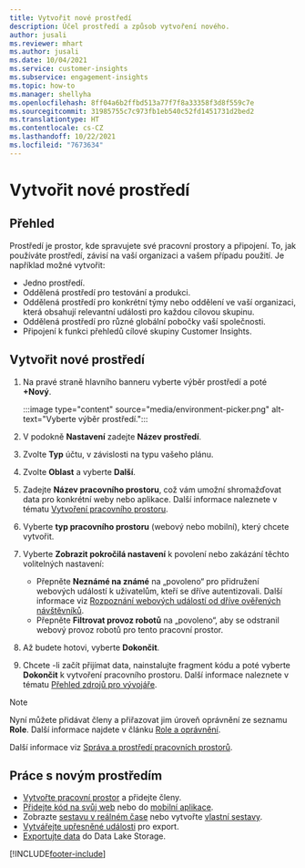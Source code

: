 ```yaml
---
title: Vytvořit nové prostředí
description: Účel prostředí a způsob vytvoření nového.
author: jusali
ms.reviewer: mhart
ms.author: jusali
ms.date: 10/04/2021
ms.service: customer-insights
ms.subservice: engagement-insights
ms.topic: how-to
ms.manager: shellyha
ms.openlocfilehash: 8ff04a6b2ffbd513a77f7f8a33358f3d8f559c7e
ms.sourcegitcommit: 31985755c7c973fb1eb540c52fd1451731d2bed2
ms.translationtype: HT
ms.contentlocale: cs-CZ
ms.lasthandoff: 10/22/2021
ms.locfileid: "7673634"
---
```

# <a name="create-a-new-environment"></a>Vytvořit nové prostředí 

## <a name="overview"></a>Přehled

Prostředí je prostor, kde spravujete své pracovní prostory a připojení. To, jak používáte prostředí, závisí na vaší organizaci a vašem případu použití. Je například možné vytvořit:

- Jedno prostředí.
- Oddělená prostředí pro testování a produkci.
- Oddělená prostředí pro konkrétní týmy nebo oddělení ve vaší organizaci, která obsahují relevantní události pro každou cílovou skupinu.
- Oddělená prostředí pro různé globální pobočky vaší společnosti.
- Připojení k funkci přehledů cílové skupiny Customer Insights.

## <a name="create-a-new-environment"></a>Vytvořit nové prostředí

1. Na pravé straně hlavního banneru vyberte výběr prostředí a poté **+Nový**.

   :::image type="content" source="media/environment-picker.png" alt-text="Vyberte výběr prostředí.":::

1. V podokně **Nastavení** zadejte **Název prostředí**.

1. Zvolte **Typ** účtu, v závislosti na typu vašeho plánu.

1. Zvolte **Oblast** a vyberte **Další**. 

1. Zadejte **Název pracovního prostoru**, což vám umožní shromažďovat data pro konkrétní weby nebo aplikace. Další informace naleznete v tématu [Vytvoření pracovního prostoru](create-workspace.md).

1. Vyberte **typ pracovního prostoru** (webový nebo mobilní), který chcete vytvořit. 

1. Vyberte **Zobrazit pokročilá nastavení** k povolení nebo zakázání těchto volitelných nastavení:

   - Přepněte **Neznámé na známé** na „povoleno“ pro přidružení webových událostí k uživatelům, kteří se dříve autentizovali. Další informace viz [Rozpoznání webových událostí od dříve ověřených návštěvníků](unknown-to-known.md).
   - Přepněte **Filtrovat provoz robotů** na „povoleno“, aby se odstranil webový provoz robotů pro tento pracovní prostor. 

1. Až budete hotovi, vyberte **Dokončit**. 

1. Chcete -li začít přijímat data, nainstalujte fragment kódu a poté vyberte **Dokončit** k vytvoření pracovního prostoru. Další informace naleznete v tématu [Přehled zdrojů pro vývojáře](developer-resources.md).

> [!NOTE]
> Nyní můžete přidávat členy a přiřazovat jim úroveň oprávnění ze seznamu **Role**. Další informace najdete v článku [Role a oprávnění](user-roles.md). 

Další informace viz [Správa a prostředí pracovních prostorů](manage-environments-workspaces.md).

## <a name="work-with-your-new-environment"></a>Práce s novým prostředím

- [Vytvořte pracovní prostor](../engagement-insights/create-workspace.md) a přidejte členy.
- [Přidejte kód na svůj web](../engagement-insights/instrument-website.md) nebo do [mobilní aplikace](../engagement-insights/developer-resources.md#capture-events-from-mobile-apps).
- Zobrazte [sestavu v reálném čase](../engagement-insights/view-reports.md) nebo vytvořte [vlastní sestavy](../engagement-insights/custom-reports.md).
- [Vytvářejte upřesněné události](../engagement-insights/refined-events.md) pro export.
- [Exportujte data](../engagement-insights/export-events.md) do Data Lake Storage.

[!INCLUDE[footer-include](../includes/footer-banner.md)]
